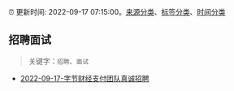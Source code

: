 :alarm_clock: 更新时间: 2022-09-17 07:15:00。[来源分类](../README.md)、[标签分类](../TAGS.md)、[时间分类](../TIMELINE.md)

## 招聘面试


> 关键字：`招聘`、`面试`



- [2022-09-17-字节财经支付团队真诚招聘](https://www.v2ex.com/t/880760) 
